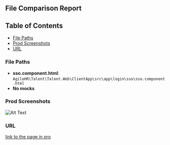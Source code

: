 ## File Comparison Report

## Table of Contents

- [File Paths](#file-paths)
- [Prod Screenshots](#prod-screenshots)
- [URL](#url)

### File Paths

- **sso.component.html**: `AgileHR\Talent\Talent.Web\ClientApp\src\app\login\sso\sso.component.html`
- **No mocks**

### Prod Screenshots

![Alt Text](/path/to/img.jpg)

### URL

[link to the page in pro](https://www.example.com)
